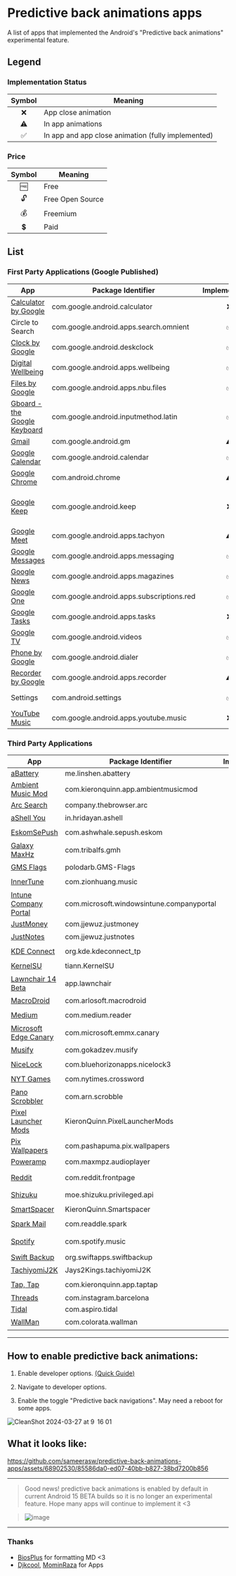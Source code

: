# Predictive back animations apps
A list of apps that implemented the Android's "Predictive back animations" experimental feature.

## Legend

### Implementation Status
| Symbol | Meaning |
| :---: | --- |
| ❌ | App close animation |
| ⚠️ | In app animations |
| ✅ | In app and app close animation (fully implemented) |

### Price
| Symbol | Meaning |
| :---: | --- |
| 🆓 | Free |
| 🔓 | Free Open Source |
| 💰 | Freemium |
| 💲 | Paid |


## List

### First Party Applications (Google Published)
| App | Package Identifier | Implementation | Notes |
| --- | --- | :---: | --- |
| [Calculator by Google](https://play.google.com/store/apps/details?id=com.google.android.calculator) | com.google.android.calculator | ❌ |  |
| Circle to Search | com.google.android.apps.search.omnient | ✅ | System component |
| [Clock by Google](https://play.google.com/store/apps/details?id=com.google.android.deskclock) | com.google.android.deskclock | ✅ |  |
| [Digital Wellbeing](https://play.google.com/store/apps/details?id=com.google.android.apps.wellbeing) | com.google.android.apps.wellbeing | ✅ |  |
| [Files by Google](https://play.google.com/store/apps/details?id=com.google.android.apps.nbu.files) | com.google.android.apps.nbu.files | ✅ |  |
| [Gboard - the Google Keyboard](https://play.google.com/store/apps/details?id=com.google.android.inputmethod.latin) | com.google.android.inputmethod.latin | ✅ |  |
| [Gmail](https://play.google.com/store/apps/details?id=com.google.android.gm) | com.google.android.gm | ⚠️ |  |
| [Google Calendar](https://play.google.com/store/apps/details?id=com.google.android.calendar) | com.google.android.calendar | ✅ |  |
| [Google Chrome](https://play.google.com/store/apps/details?id=com.android.chrome) | com.android.chrome | ⚠️ | |
| [Google Keep](https://play.google.com/store/search?q=keep&c=apps) | com.google.android.keep | ❌ | w/some in app panels but not with notes |
| [Google Meet](https://play.google.com/store/apps/details?id=com.google.android.apps.tachyon) | com.google.android.apps.tachyon | ⚠️ |  |
| [Google Messages](https://play.google.com/store/apps/details?id=com.google.android.apps.messaging) | com.google.android.apps.messaging | ✅ |  |
| [Google News](https://play.google.com/store/apps/details?id=com.google.android.apps.magazines&hl=en) | com.google.android.apps.magazines | ✅ |  |
| [Google One](https://play.google.com/store/apps/details?id=com.google.android.apps.subscriptions.red) | com.google.android.apps.subscriptions.red | ✅ |  |
| [Google Tasks](https://play.google.com/store/search?q=tasks&c=apps) | com.google.android.apps.tasks | ❌ |  |
| [Google TV](https://play.google.com/store/apps/details?id=com.google.android.videos) | com.google.android.videos | ✅ |  |
| [Phone by Google](https://play.google.com/store/apps/details?id=com.google.android.dialer) | com.google.android.dialer | ✅ |  |
| [Recorder by Google](https://play.google.com/store/apps/details?id=com.google.android.apps.recorder) | com.google.android.apps.recorder | ⚠️ |  |
| Settings | com.android.settings | ✅ | System component |
| [YouTube Music](https://play.google.com/store/apps/details?id=com.google.android.apps.youtube.music) | com.google.android.apps.youtube.music | ❌ |  |

### Third Party Applications
| App | Package Identifier | Implementation | Price | Notes |
| --- | --- | :---: | :---: | --- |
| [aBattery](https://play.google.com/store/apps/details?id=me.linshen.abattery) | me.linshen.abattery | ❌ | 🆓 |  |
| [Ambient Music Mod](https://github.com/KieronQuinn/AmbientMusicMod) | com.kieronquinn.app.ambientmusicmod | ❌ | 🔓 |  |
| [Arc Search](https://play.google.com/store/apps/details?id=company.thebrowser.arc&hl=en) | company.thebrowser.arc | ❌ | 🆓 |  |
| [aShell You](https://github.com/DP-Hridayan/aShellYou) | in.hridayan.ashell | ✅ | 🔓 |  |
| [EskomSePush](https://play.google.com/store/apps/details?id=com.ashwhale.sepush.eskom) | com.ashwhale.sepush.eskom | ❌ | 💰 |  |
| [Galaxy MaxHz](https://github.com/tribalfs/GalaxyMaxHzPub) | com.tribalfs.gmh | ❌ | 💰 |  |
| [GMS Flags](https://github.com/polodarb/GMS-Flags) | polodarb.GMS-Flags | ❌ | 🔓 |  |
| [InnerTune](https://github.com/z-huang/InnerTune) | com.zionhuang.music | ✅ | 🔓 |  |
| [Intune Company Portal](https://play.google.com/store/apps/details?id=com.microsoft.windowsintune.companyportal&hl=en&gl=US) | com.microsoft.windowsintune.companyportal | ✅ | 💰 |  |
| [JustMoney](https://play.google.com/store/apps/details?id=com.jjewuz.justmoney) | com.jjewuz.justmoney | ✅ | 🆓 |  |
| [JustNotes](https://play.google.com/store/apps/details?id=com.jjewuz.justnotes) | com.jjewuz.justnotes | ✅ | 🔓 |  |
| [KDE Connect](https://play.google.com/store/apps/details?id=org.kde.kdeconnect_tp) | org.kde.kdeconnect_tp | ✅ | 🔓 |  |
| [KernelSU](https://github.com/tiann/KernelSU) | tiann.KernelSU | ❌ | 🔓 |  |
| [Lawnchair 14 Beta](https://github.com/LawnchairLauncher/lawnchair) | app.lawnchair | ✅ | 🔓 |  |
| [MacroDroid](https://play.google.com/store/apps/details?id=com.arlosoft.macrodroid&hl=en&gl=US) | com.arlosoft.macrodroid | ❌ | 💰 |  |
| [Medium](https://play.google.com/store/apps/details?id=com.medium.reader&hl=en&gl=US) | com.medium.reader | ❌ | 💰 |  |
| [Microsoft Edge Canary](https://play.google.com/store/apps/details?id=com.microsoft.emmx.canary&hl=en&gl=US) | com.microsoft.emmx.canary | ⚠️ | 🆓 | In-app settings |
| [Musify](https://github.com/gokadzev/Musify) | com.gokadzev.musify | ❌ | 🔓 |  |
| [NiceLock](https://play.google.com/store/apps/details?id=com.bluehorizonapps.nicelock3&hl=en&gl=US) | com.bluehorizonapps.nicelock3 | ❌ | 💰 |  |
| [NYT Games](https://play.google.com/store/apps/details?id=com.nytimes.crossword) | com.nytimes.crossword | ❌ | 💰 |  |
| [Pano Scrobbler](https://github.com/kawaiiDango/pano-scrobbler) | com.arn.scrobble | ❌ | 🔓 |  |
| [Pixel Launcher Mods](https://github.com/KieronQuinn/PixelLauncherMods) | KieronQuinn.PixelLauncherMods | ❌ | 🔓 |  |
| [Pix Wallpapers](https://play.google.com/store/apps/details?id=com.pashapuma.pix.wallpapers&hl=en&gl=US) | com.pashapuma.pix.wallpapers | ✅ | 🔓 | Except some screens |
| [Poweramp](https://play.google.com/store/apps/details?id=com.maxmpz.audioplayer&hl=en&gl=US) | com.maxmpz.audioplayer | ✅ | 💲 |  |
| [Reddit](https://play.google.com/store/apps/details?id=com.reddit.frontpage) | com.reddit.frontpage | ✅ | 🆓 | Partial implementation |
| [Shizuku](https://play.google.com/store/apps/details?id=moe.shizuku.privileged.api) | moe.shizuku.privileged.api | ✅ | 🔓 |  |
| [SmartSpacer](https://github.com/KieronQuinn/Smartspacer) | KieronQuinn.Smartspacer | ✅ | 🔓 |  |
| [Spark Mail](https://play.google.com/store/apps/details?id=com.readdle.spark) | com.readdle.spark | ❌ | 🔓 |  |
| [Spotify](https://play.google.com/store/apps/details?id=com.spotify.music) | com.spotify.music | ✅ | 💰 | Partial implementation |
| [Swift Backup](https://play.google.com/store/apps/details?id=org.swiftapps.swiftbackup) | org.swiftapps.swiftbackup | ✅ | 🆓 |  |
| [TachiyomiJ2K](https://github.com/Jays2Kings/tachiyomiJ2K) | Jays2Kings.tachiyomiJ2K | ✅ | 🔓 |  |
| [Tap, Tap](https://github.com/KieronQuinn/TapTap) | com.kieronquinn.app.taptap | ❌ | 🔓 |  |
| [Threads](https://play.google.com/store/apps/details?id=com.instagram.barcelona) | com.instagram.barcelona | ❌ | 🆓 |  |
| [Tidal](https://play.google.com/store/apps/details?id=com.aspiro.tidal&hl=en&gl=US) | com.aspiro.tidal | ❌ | 💲 |  |
| [WallMan](https://apt.izzysoft.de/fdroid/index/apk/com.colorata.wallman) | com.colorata.wallman | ❌ | 🔓 |  |

---


## How to enable predictive back animations:

1. Enable developer options. [(Quick Guide)](https://developer.android.com/studio/debug/dev-options#enable)

2. Navigate to developer options.

3. Enable the toggle "Predictive back navigations". May need a reboot for some apps.

![CleanShot 2024-03-27 at 9  16 01](https://github.com/sameerasw/predictive-back-animations-apps/assets/68902530/c474772d-b149-4846-acea-b6c62faf897c)

## What it looks like:

  https://github.com/sameerasw/predictive-back-animations-apps/assets/68902530/85586da0-ed07-40bb-b827-38bd7200b856

---

> Good news! predictive back animations is enabled by default in current Android 15 BETA builds so it is no longer an experimental feature. Hope many apps will continue to implement it <3

> ![image](https://github.com/sameerasw/predictive-back-animations-apps/assets/68902530/184e1cdf-d4c1-4bad-b1c4-bb54e6f5ccd4)

---

### Thanks
- [BiosPlus](https://github.com/BiosPlus) for formatting MD <3
- [Djkcool](https://github.com/Djkcool), [MominRaza](https://github.com/MominRaza) for Apps
